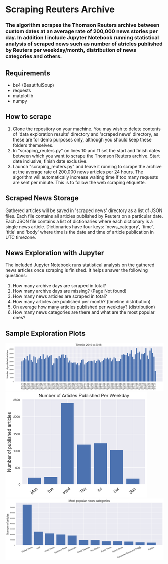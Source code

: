 # Scraping Reuters Archive

### The algorithm scrapes the Thomson Reuters archive between custom dates at an average rate of 200,000 news stories per day. In addition I include Jupyter Notebook running statistical analysis of scraped news such as number of atricles published by Reuters per weekday/month, distribution of news categories and others.

## Requirements
- bs4 (BeautifulSoup)
- requests
- matplotlib
- numpy
 
## How to scrape
1. Clone the repository on your machine. You may wish to delete contents of 'data exploration results' directory and 'scraped news' directory, as these are for demo purposes only, although you should keep these folders themselves.
2. In "scraping_reuters.py" on lines 10 and 11 set the start and finish dates between which you want to scrape the Thomson Reuters archive. Start date inclusive, finish date exclusive.
3. Launch "scraping_reuters.py" and leave it running to scrape the archive at the average rate of 200,000 news articles per 24 hours. The algorithm will automatically increase waiting time if too many requests are sent per minute. This is to follow the web scraping etiquette.

## Scraped News Storage
Gathered articles will be saved in 'scraped news' directory as a list of JSON files. Each file contains all articles published by Reuters on a particular date. Each JSON file contains a list of dictionaries where each dictionary is a single news article. Dictionaries have four keys: 'news_category', 'time', 'title' and 'body' where time is the date and time of article publication in UTC timezone.

## News Exploration with Jupyter
The included Jupyter Notebook runs statistical analysis on the gathered news articles once scraping is finished. It helps answer the following questions: 
1. How many archive days are scraped in total? 
2. How many archive days are missing? (Page Not found) 
3. How many news articles are scraped in total? 
4. How many articles are published per month? (timeline distribution) 
5. On average how many articles published per weekday? (distribution)
6. How many news categories are there and what are the most popular ones?

## Sample Exploration Plots
<img src="data exploration results/Monthly Timeline.png" />

<img src="data exploration results/Weekday Distribution.png" />

<img src="data exploration results/Most Popular News Categories.png" />
